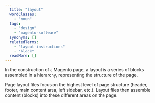 ```yaml
---
  title: "layout"
  wordClasses:
    - "noun"
  tags:
    - "design"
    - "magento-software"
  synonyms: []
  relatedTerms:
    - "layout-instructions"
    - "block"
  readMore: []
---
```

In the construction of a Magento page, a layout is a series of blocks assembled in a hierarchy, representing the structure of the page.

Page layout files focus on the highest level of page structure (header, footer, main content area, left sidebar, etc.). Layout files then assemble content (blocks) into these different areas on the page.
